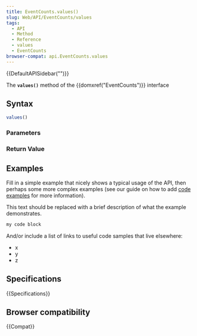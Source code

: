 ```yaml
---
title: EventCounts.values()
slug: Web/API/EventCounts/values
tags:
  - API
  - Method
  - Reference
  - values
  - EventCounts
browser-compat: api.EventCounts.values
---
```

{{DefaultAPISidebar("")}}

The **`values()`** method of the {{domxref("EventCounts")}} interface 

## Syntax

```js
values()
```

### Parameters



### Return Value



## Examples

Fill in a simple example that nicely shows a typical usage of the API, then perhaps some more complex examples (see our guide on how to add [code examples](/en-US/docs/MDN/Contribute/Structures/Code_examples) for more information).

This text should be replaced with a brief description of what the example demonstrates.

```js
my code block
```

And/or include a list of links to useful code samples that live elsewhere:

*   x
*   y
*   z

## Specifications

{{Specifications}}

## Browser compatibility

{{Compat}}

